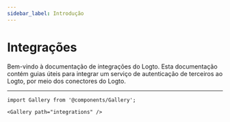```yaml
---
sidebar_label: Introdução
---
```


# Integrações

Bem-vindo à documentação de integrações do Logto. Esta documentação contém guias úteis para integrar um serviço de autenticação de terceiros ao Logto, por meio dos conectores do Logto.

---

```mdx-code-block
import Gallery from '@components/Gallery';

<Gallery path="integrations" />
```
